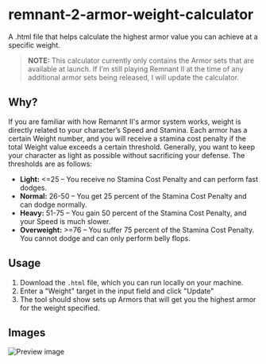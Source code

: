 # remnant-2-armor-weight-calculator
A .html file that helps calculate the highest armor value you can achieve at a specific weight.

>**NOTE:** This calculator currently only contains the Armor sets that are available at launch. If I'm still playing Remnant II at the time of any additional armor sets being released, I will update the calculator.

## Why?

If you are familiar with how Remannt II's armor system works, weight is directly related to your character’s Speed and Stamina. Each armor has a certain Weight number, and you will receive a stamina cost penalty if the total Weight value exceeds a certain threshold. Generally, you want to keep your character as light as possible without sacrificing your defense. The thresholds are as follows:

* **Light:** <=25 – You receive no Stamina Cost Penalty and can perform fast dodges.
* **Normal:** 26-50 – You get 25 percent of the Stamina Cost Penalty and can dodge normally.
* **Heavy:** 51-75 – You gain 50 percent of the Stamina Cost Penalty, and your Speed is much slower.
* **Overweight:** >=76 – You suffer 75 percent of the Stamina Cost Penalty. You cannot dodge and can only perform belly flops.

## Usage
1. Download the `.html` file, which you can run locally on your machine. 
2. Enter a "Weight" target in the input field and click "Update" 
3. The tool should show sets up Armors that will get you the highest armor for the weight specified.

## Images
![Preview image]()
